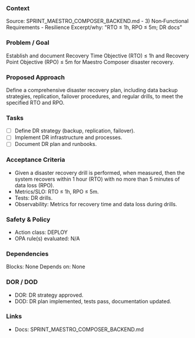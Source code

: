 ### Context
Source: SPRINT_MAESTRO_COMPOSER_BACKEND.md - 3) Non‑Functional Requirements - Resilience
Excerpt/why: "RTO ≤ 1h, RPO ≤ 5m; DR docs"

### Problem / Goal
Establish and document Recovery Time Objective (RTO) ≤ 1h and Recovery Point Objective (RPO) ≤ 5m for Maestro Composer disaster recovery.

### Proposed Approach
Define a comprehensive disaster recovery plan, including data backup strategies, replication, failover procedures, and regular drills, to meet the specified RTO and RPO.

### Tasks
- [ ] Define DR strategy (backup, replication, failover).
- [ ] Implement DR infrastructure and processes.
- [ ] Document DR plan and runbooks.

### Acceptance Criteria
- Given a disaster recovery drill is performed, when measured, then the system recovers within 1 hour (RTO) with no more than 5 minutes of data loss (RPO).
- Metrics/SLO: RTO ≤ 1h, RPO ≤ 5m.
- Tests: DR drills.
- Observability: Metrics for recovery time and data loss during drills.

### Safety & Policy
- Action class: DEPLOY
- OPA rule(s) evaluated: N/A

### Dependencies
Blocks: None
Depends on: None

### DOR / DOD
- DOR: DR strategy approved.
- DOD: DR plan implemented, tests pass, documentation updated.

### Links
- Docs: SPRINT_MAESTRO_COMPOSER_BACKEND.md
